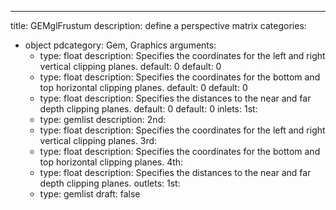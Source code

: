 
---
title: GEMglFrustum
description: define a perspective matrix
categories:
  - object
pdcategory: Gem, Graphics
arguments:
    - type: float
      description: Specifies the coordinates for the left and right vertical clipping planes.
      default: 0
      default: 0
    - type: float
      description: Specifies the coordinates for the bottom and top horizontal clipping planes.
      default: 0
      default: 0
    - type: float
      description: Specifies the distances to the near and far depth clipping planes.
      default: 0
      default: 0
inlets:
  1st:
    - type: gemlist
      description:
  2nd:
    - type: float
      description: Specifies the coordinates for the left and right vertical clipping planes.
  3rd:
    - type: float
      description: Specifies the coordinates for the bottom and top horizontal clipping planes.
  4th:
    - type: float
      description: Specifies the distances to the near and far depth clipping planes.
outlets:
  1st:
    - type: gemlist
draft: false

